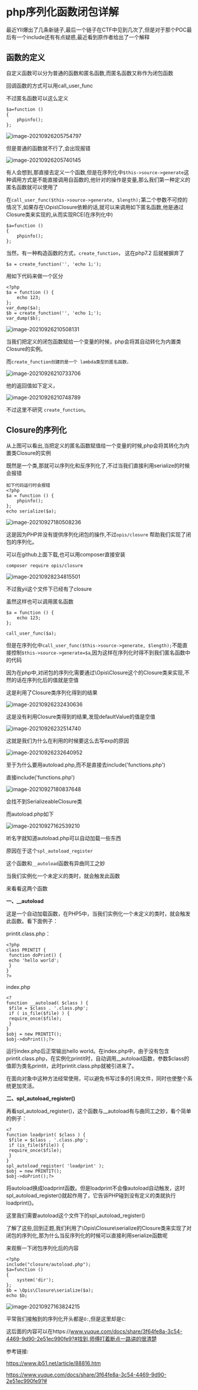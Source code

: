 # php序列化函数闭包详解

最近YII爆出了几条新链子,最后一个链子在CTF中见到几次了,但是对于那个POC最后有一个include还有有点疑惑,最近看到原作者给出了一个解释

## 函数的定义

自定义函数可以分为普通的函数和匿名函数,而匿名函数又称作为闭包函数

回调函数的方式可以用call_user_func

不过匿名函数可以这么定义

```
$a=function ()
{
    phpinfo();
};
```

![image-20210926205754797](images/1.png)

但是普通的函数就不行了,会出现报错

![image-20210926205740145](images/2.png)

有人会想到,那直接去定义一个函数,但是在序列化中`$this->source->generate`这种调用方式是不能直接调用自函数的,他针对的操作是变量,那么我们第一种定义的匿名函数就可以使用了

在`call_user_func($this->source->generate, $length);`第二个参数不可控的情况下,如果存在\Opis\Closure依赖的话,就可以来调用如下匿名函数,他是通过Closure类来实现的,从而实现RCE(在序列化中)

```
$a=function ()
{
    phpinfo();
};
```

当然，有一种构造函数的方式，`create_function`， 这在php7.2 后就被摒弃了

```
$a = create_function('', 'echo 1;');
```

用如下代码来做一个区分

```
<?php
$a = function () {
    echo 123;
};
var_dump($a);
$b = create_function('', 'echo 1;');
var_dump($b);

```

![image-20210926210508131](images/3.png)

当我们把定义的闭包函数赋给一个变量的时候，php会将其自动转化为内置类Closure的实例。

而`create_function创建的是一个 lambda类型的匿名函数，`

![image-20210926210733706](images/4.png)

他的返回值如下定义，

![image-20210926210748789](images/5.png)

不过这里不研究 `create_function`。

## Closure的序列化

从上图可以看出,当把定义的匿名函数赋值给一个变量的时候,php会将其转化为内置类Closure的实例

既然是一个类,那就可以序列化和反序列化了,不过当我们直接利用serialize的时候会报错

```
如下代码运行时会报错
<?php
$a = function () {
    phpinfo();
};
echo serialize($a);
```

![image-20210927180508236](images/6.png)

这是因为PHP并没有提供序列化闭包的操作,不过`opis/closure` 帮助我们实现了闭包的序列化。

可以在github上面下载,也可以用composer直接安装

```
composer require opis/closure
```

![image-20210928234815501](images/7.png)

不过我yii这个文件下已经有了closure

虽然这样也可以调用匿名函数

```
$a = function () {
    echo 123;
};

call_user_func($a);
```

但是在序列化中`call_user_func($this->source->generate, $length);`不能直接控制`$this->source->generate=$a`,因为这样在序列化时得不到我们匿名函数中的代码

因为在php中,对闭包的序列化需要通过\Opis\Closure这个的Closure类来实现,不然的话在序列化后的值就是空值

这是利用了Closure类序列化得到的结果

![image-20210926232430636](images/8.png)

这是没有利用Closure类得到的结果,发现defaultValue的值是空值

![image-20210926232514740](images/9.png)

这就是我们为什么在利用的时候要这么去写exp的原因

![image-20210926232640952](images/10.png)

至于为什么要用autoload.php,而不是直接去include('functions.php')

直接include('functions.php')

![image-20210927180837648](images/11.png)

会找不到SerializeableClosure类

而autoload.php如下

![image-20210927162539210](images/12.png)

听名字就知道autoload.php可以自动加载一些东西

原因在于这个`spl_autoload_register`

这个函数和`__autoload`函数有异曲同工之妙

当我们实例化一个未定义的类时，就会触发此函数

来看看这两个函数

**一、__autoload**

这是一个自动加载函数，在PHP5中，当我们实例化一个未定义的类时，就会触发此函数。看下面例子：

printit.class.php：

```
<?php
class PRINTIT {
 function doPrint() {
 echo 'hello world';
 }
}
?>
```

index.php

```
<?
function __autoload( $class ) {
 $file = $class . '.class.php';
 if ( is_file($file) ) {
 require_once($file);
 }
}
$obj = new PRINTIT();
$obj->doPrint();?>
```

运行index.php后正常输出hello world。在index.php中，由于没有包含printit.class.php，在实例化printit时，自动调用__autoload函数，参数$class的值即为类名printit，此时printit.class.php就被引进来了。

在面向对象中这种方法经常使用，可以避免书写过多的引用文件，同时也使整个系统更加灵活。

**二、spl_autoload_register()**

再看spl_autoload_register()，这个函数与__autoload有与曲同工之妙，看个简单的例子：

```
<?
function loadprint( $class ) {
 $file = $class . '.class.php';
 if (is_file($file)) {
 require_once($file);
 }
}
spl_autoload_register( 'loadprint' );
$obj = new PRINTIT();
$obj->doPrint();?>
```

将autoload换成loadprint函数。但是loadprint不会像autoload自动触发，这时spl_autoload_register()就起作用了，它告诉PHP碰到没有定义的类就执行loadprint()。

这里我们需要autoload这个文件下的spl_autoload_register()

了解了这些,回到正题,我们利用了\Opis\Closure\serialize的Closure类来实现了对闭包的序列化,那为什么当反序列化的时候可以直接利用serialize函数呢

来观察一下闭包序列化后的内容

```
<?php
include("closure/autoload.php");
$a=function ()
{
    system('dir');
};
$b = \Opis\Closure\serialize($a);
echo $b;
```

![image-20210927163824215](images/13.png)

平常我们接触到的序列化开头都是`O:`,但是这里却是`C`:

这后面的内容可以在https://www.yuque.com/docs/share/3f64fe8a-3c54-4469-9d90-2e51ec990fe9?#找到,师傅打着断点一路讲的很清楚



参考链接:

https://www.jb51.net/article/88816.htm

https://www.yuque.com/docs/share/3f64fe8a-3c54-4469-9d90-2e51ec990fe9?#

